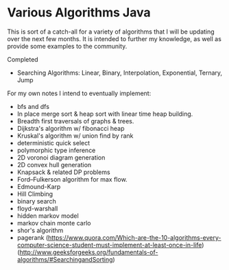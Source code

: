 # Various Algorithms Java

This is sort of a catch-all for a variety of algorithms that I will be updating over the next few months.  It is intended to further my knowledge, as well as provide some examples to the community.

Completed
- Searching Algorithms: Linear, Binary, Interpolation, Exponential, Ternary, Jump


For my own notes I intend to eventually implement:
- bfs and dfs
- In place merge sort & heap sort with linear time heap building.
- Breadth first traversals of graphs & trees. 
- Dijkstra's algorithm w/ fibonacci heap
- Kruskal's algorithm w/ union find by rank
- deterministic quick select
- polymorphic type inference
- 2D voronoi diagram generation
- 2D convex hull generation
- Knapsack & related DP problems
- Ford–Fulkerson algorithm for max flow.
- Edmound-Karp
- Hill Climbing
- binary search
- floyd-warshall
- hidden markov model
- markov chain monte carlo
- shor's algorithm
- pagerank
(https://www.quora.com/Which-are-the-10-algorithms-every-computer-science-student-must-implement-at-least-once-in-life)
(http://www.geeksforgeeks.org/fundamentals-of-algorithms/#SearchingandSorting)
